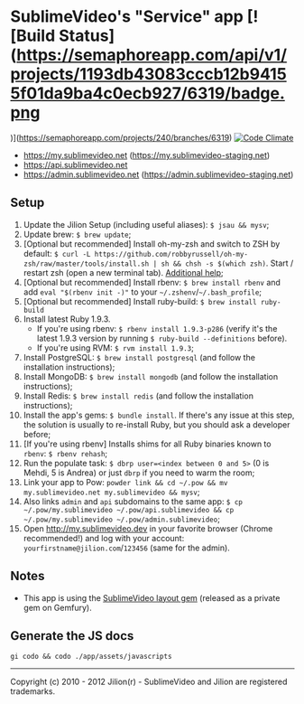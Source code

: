 # SublimeVideo's "Service" app [![Build Status](https://semaphoreapp.com/api/v1/projects/1193db43083cccb12b94155f01da9ba4c0ecb927/6319/badge.png
)](https://semaphoreapp.com/projects/240/branches/6319) [![Code Climate](https://codeclimate.com/badge.png)](https://codeclimate.com/github/jilion/my.sublimevideo.net)

- https://my.sublimevideo.net (https://my.sublimevideo-staging.net)
- https://api.sublimevideo.net
- https://admin.sublimevideo.net (https://admin.sublimevideo-staging.net)

## Setup

1. Update the Jilion Setup (including useful aliases): `$ jsau && mysv`;
2. Update brew: `$ brew update`;
3. [Optional but recommended] Install oh-my-zsh  and switch to ZSH by default: `$ curl -L https://github.com/robbyrussell/oh-my-zsh/raw/master/tools/install.sh | sh && chsh -s $(which zsh)`. Start / restart zsh (open a new terminal tab). [Additional help](https://github.com/robbyrussell/oh-my-zsh);
4. [Optional but recommended] Install rbenv: `$ brew install rbenv` and add `eval "$(rbenv init -)"` to your `~/.zshenv`/`~/.bash_profile`;
5. [Optional but recommended] Install ruby-build: `$ brew install ruby-build`
6. Install latest Ruby 1.9.3.
	- If you're using rbenv: `$ rbenv install 1.9.3-p286` (verify it's the latest 1.9.3 version by running `$ ruby-build --definitions` before).
	- If you're using RVM: `$ rvm install 1.9.3`;
7. Install PostgreSQL: `$ brew install postgresql` (and follow the installation instructions);
8. Install MongoDB: `$ brew install mongodb` (and follow the installation instructions);
9. Install Redis: `$ brew install redis` (and follow the installation instructions);
10. Install the app's gems: `$ bundle install`. If there's any issue at this step, the solution is usually to re-install Ruby, but you should ask a developer before;
11. [If you're using rbenv] Installs shims for all Ruby binaries known to `rbenv`: `$ rbenv rehash`;
12. Run the populate task: `$ dbrp user=<index between 0 and 5>` (0 is Mehdi, 5 is Andrea) or just `dbrp` if you need to warm the room;
13. Link your app to Pow: `powder link && cd ~/.pow && mv my.sublimevideo.net my.sublimevideo && mysv`;
14. Also links `admin` and `api` subdomains to the same app: `$ cp ~/.pow/my.sublimevideo ~/.pow/api.sublimevideo && cp ~/.pow/my.sublimevideo ~/.pow/admin.sublimevideo`;
15. Open http://my.sublimevideo.dev in your favorite browser (Chrome recommended!) and log with your account: `yourfirstname@jilion.com`/`123456` (same for the admin).

## Notes

* This app is using the [SublimeVideo layout gem](https://github.com/jilion/sublime_video_layout) (released as a private gem on Gemfury).

## Generate the JS docs

`gi codo && codo ./app/assets/javascripts`

------------
Copyright (c) 2010 - 2012 Jilion(r) - SublimeVideo and Jilion are registered trademarks.
